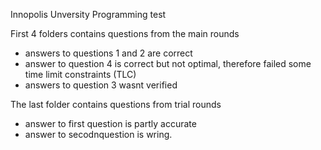 Innopolis Unversity Programming test

First 4 folders contains questions from the main rounds

- answers to questions 1 and 2 are correct
- answer to question 4 is correct but not optimal, therefore failed some time limit constraints (TLC)
- answers to question 3 wasnt verified

The last folder contains questions from trial rounds

- answer to first question is partly accurate
- answer to secodnquestion is wring.


